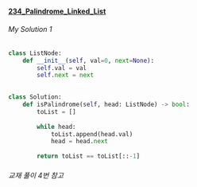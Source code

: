 #### [234_Palindrome_Linked_List](https://leetcode.com/problems/palindrome-linked-list/)


###### My Solution 1

```python
class ListNode:
    def __init__(self, val=0, next=None):
        self.val = val
        self.next = next

        
class Solution:
    def isPalindrome(self, head: ListNode) -> bool:
        toList = []
        
        while head:
            toList.append(head.val)
            head = head.next
            
        return toList == toList[::-1]
```


###### 교재 풀이 4번 참고

